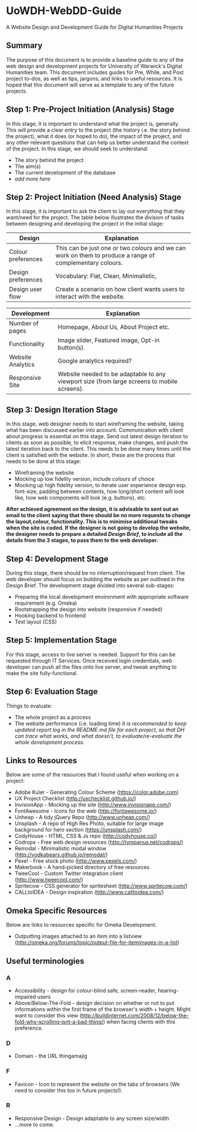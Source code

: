# UoWDH-WebDD-Guide
A Website Design and Development Guide for Digital Humanities Projects

## Summary
The purpose of this document is to provide a baseline guide to any of the web design and development projects for University of Warwick's Digital Humanities team. This document includes guides for Pre, While, and Post project to-dos, as well as tips, jargons, and links to useful resources. It is hoped that this document will serve as a template to any of the future projects.

## Step 1: Pre-Project Initiation (Analysis) Stage
In this stage, it is important to understand what the project is, generally. This will provide a clear entry to the project (the history i.e. the story behind the project), what it does (or hoped to do), the impact of the project, and any other relevant questions that can help us better understand the context of the project. In this stage, we should seek to understand:
* The story behind the project
* The aim(s)
* The current development of the database
* _add more here_

## Step 2: Project Initiation (Need Analysis) Stage
In this stage, it is important to ask the client to lay out everything that they want/need for the project. The table below illustrates the division of tasks between designing and developing the project in the initial stage:

Design	|	Explanation 
--- | ---
Colour preferences	| This can be just one or two colours and we can work on them to produce a range of complementary colours.
Design preferences	| Vocabulary: Flat, Clean, Minimalistic, 
Design user flow | Create a scenario on how client wants users to interact with the website.


Development | Explanation
---|---
Number of pages | Homepage, About Us, About Project etc.
Functionality | Image slider, Featured image, Opt-in button(s).
Website Analytics | Google analytics required?
Responsive Site | Website needed to be adaptable to any viewport size (from large screens to mobile screens).	

## Step 3: Design Iteration Stage
In this stage, web designer needs to start wireframing the website, taking what has been discussed earlier into account. Communication with client about progress is essential on this stage. Send out latest design iteration to clients as soon as possible, to elicit response, make changes, and push the latest iteration back to the client. This needs to be done many times until the client is satisfied with the website. In short, these are the process that needs to be done at this stage:

* Wireframing the website
* Mocking up low fidelity version, include colours of choice
* Mocking up high fidelity version, to iterate user experience design esp. font-size, padding between contents, how long/short content will look like, how web components will look (e.g. buttons), etc.

**After achieved agreement on the design, it is advisable to sent out an email to the client saying that there should be no more requests to change the layout,colour, functionality. This is to minimise additional tweaks when the site is coded. If the designer is not going to develop the website, the designer needs to prepare a detailed _Design Brief_, to include all the details from the 3 stages, to pass them to the web developer.**

## Step 4: Development Stage
During this stage, there should be no interruption/request from client. The web developer should focus on building the website as per outlined in the Design Brief. The development stage divided into several sub-stages:
* Preparing the local development environment with appropriate software requirement (e.g. Omeka)
* Bootstrapping the design into website (responsive if needed)
* Hooking backend to frontend
* Test layout (CSS)


## Step 5: Implementation Stage
For this stage, access to live server is needed. Support for this can be requested through IT Services. Once received login credentials, web developer can push all the files onto live server, and tweak anything to make the site fully-functional. 


## Step 6: Evaluation Stage
Things to evaluate:
* The whole project as a process
* The website performance (i.e. loading time)
_It is recommended to keep updated report log in the README.md file for each project, so that DH can trace what works, and what doesn't, to evaluate/re-evaluate the whole development process._


## Links to Resources
Below are some of the resources that I found useful when working on a project:
* Adobe Kuler - Generating Colour Scheme (https://color.adobe.com)
* UX Project Checklist (http://uxchecklist.github.io/)
* InvisionApp - Mocking up the site (http://www.invisionapp.com/)
* FontAwesome - Icons for the web (http://fontawesome.io/)
* Unheap - A tidy jQuery Repo (http://www.unheap.com/)
* Unsplash - A repo of High Res Photo, suitable for large image background for hero section (https://unsplash.com/)
* CodyHouse - HTML, CSS & Js repo (http://codyhouse.co/)
* Codrops - Free web design resources (http://tympanus.net/codrops/)
* Remodal - Minimalistic modal window (http://vodkabears.github.io/remodal/)
* Pexel - Free stock photo (http://www.pexels.com/)
* Makerbook - A hand-picked directory of free resources
* TweeCool - Custom Twitter integration client (http://www.tweecool.com/)
* Spritecow - CSS generator for spritesheet (http://www.spritecow.com/)
* CALLtoIDEA - Design inspiration (http://www.calltoidea.com/)


## Omeka Specific Resources
Below are links to resources specific for Omeka Development.
* Outputting images attached to an item into a listview (http://omeka.org/forums/topic/output-file-for-itemimages-in-a-list)

## Useful terminologies
### A
* Accessibility - design for colour-blind safe, screen-reader, hearing-impaired users
* Above/Below-The-Fold - design decision on whether or not to put informations within the first frame of the browser's width + height. Might want to consider this view (http://buildinternet.com/2008/12/below-the-fold-why-scrolling-isnt-a-bad-thing/) when facing clients with this preference.

### D
* Domain - the URL thingamajig

### F
* Favicon - Icon to represent the website on the tabs of browsers (We need to consider this too in future projects!).

### R
* Responsive Design - Design adaptable to any screen size/width
* ...more to come.



